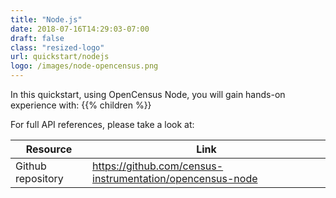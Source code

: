 ```yaml
---
title: "Node.js"
date: 2018-07-16T14:29:03-07:00
draft: false
class: "resized-logo"
url: quickstart/nodejs
logo: /images/node-opencensus.png
---
```


In this quickstart, using OpenCensus Node, you will gain hands-on experience with:
{{% children %}}

For full API references, please take a look at:

Resource|Link
---|---
Github repository|https://github.com/census-instrumentation/opencensus-node
